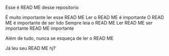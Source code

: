 Esse é READ ME desse repositorio

É muito importante ler esse READ ME
Ler o READ ME é importante
O READ ME é importante de ser lido
Sempre leia o READ ME
Ler READ ME ser importante
READ ME importante


Além de tudo, nunca se esqueça de ler o READ ME

Já leu seu READ ME hj?
